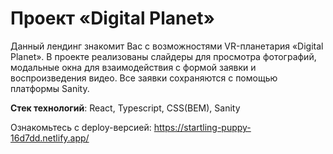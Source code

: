 # Проект «Digital Planet»

Данный лендинг знакомит Вас с возможностями VR-планетария «Digital Planet». В проекте реализованы слайдеры для просмотра фотографий, модальные окна для взаимодействия с формой заявки и воспроизведения видео. Все заявки сохраняются с помощью платформы Sanity.

**Стек технологий**: React, Typescript, CSS(BEM), Sanity

Ознакомьтесь с deploy-версией: https://startling-puppy-16d7dd.netlify.app/
